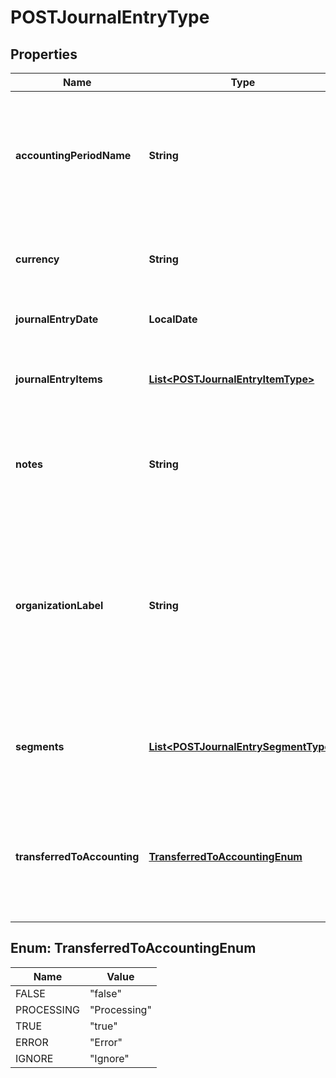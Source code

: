 

# POSTJournalEntryType


## Properties

| Name | Type | Description | Notes |
|------------ | ------------- | ------------- | -------------|
|**accountingPeriodName** | **String** | Name of the accounting period. The open-ended accounting period is named &#x60;Open-Ended&#x60;.  |  |
|**currency** | **String** | The type of currency used. Currency must be active.  |  |
|**journalEntryDate** | **LocalDate** | Date of the journal entry.  |  |
|**journalEntryItems** | [**List&lt;POSTJournalEntryItemType&gt;**](POSTJournalEntryItemType.md) | Key name that represents the list of journal entry items.  |  |
|**notes** | **String** | The number associated with the revenue event.  Character limit: 2,000  |  [optional] |
|**organizationLabel** | **String** | Name of the organization that the journal entry belongs to.    This field is only required when you have already turned on Multi-Org feature.      |  [optional] |
|**segments** | [**List&lt;POSTJournalEntrySegmentType&gt;**](POSTJournalEntrySegmentType.md) | List of segments that apply to the summary journal entry.  |  [optional] |
|**transferredToAccounting** | [**TransferredToAccountingEnum**](#TransferredToAccountingEnum) | Status shows whether the journal entry has been transferred to an accounting system.  |  [optional] |



## Enum: TransferredToAccountingEnum

| Name | Value |
|---- | -----|
| FALSE | &quot;false&quot; |
| PROCESSING | &quot;Processing&quot; |
| TRUE | &quot;true&quot; |
| ERROR | &quot;Error&quot; |
| IGNORE | &quot;Ignore&quot; |



